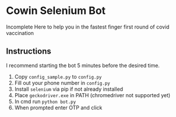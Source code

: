 # Cowin Selenium Bot
Incomplete
Here to help you in the fastest finger first round of covid vaccination

## Instructions
I recommend starting the bot 5 minutes before the desired time.
1. Copy `config_sample.py` to `config.py`
2. Fill out your phone number in `config.py`
2. Install `selenium` via pip if not already installed
2. Place `geckodriver.exe` in PATH (chromedriver not supported yet)
2. In cmd run `python bot.py`
3. When prompted enter OTP and click 